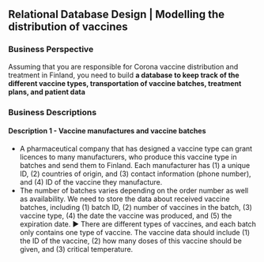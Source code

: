 ## Relational Database Design | Modelling the distribution of vaccines 
### Business Perspective 
Assuming that you are responsible for Corona vaccine distribution and treatment in Finland, you need to build **a database to keep track of the different vaccine types, transportation of vaccine batches, treatment plans, and patient data**

### Business Descriptions 
#### Description 1 - Vaccine manufactures and vaccine batches
- A pharmaceutical company that has designed a vaccine type can grant licences to many manufacturers, who produce this vaccine type in batches and send them to Finland. Each manufacturer has (1) a unique ID, (2) countries of origin, and (3) contact information (phone number), and (4) ID of the vaccine they manufacture.
- The number of batches varies depending on the order number as well as availability. We need to store the data about received vaccine batches, including (1) batch ID, (2) number of vaccines in the batch, (3) vaccine type, (4) the date the vaccine was produced, and (5) the expiration date.
▶ There are different types of vaccines, and each batch only contains one type of vaccine. The vaccine data should include (1) the ID of the vaccine, (2) how many doses of this vaccine should be given, and (3) critical temperature.



